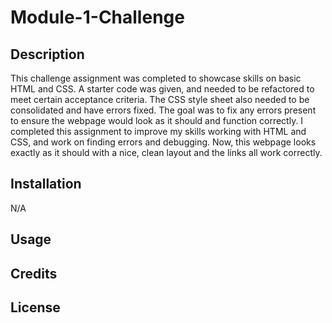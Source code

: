 # Module-1-Challenge

## Description

This challenge assignment was completed to showcase skills on basic HTML and CSS. A starter code was given, and needed to be refactored 
to meet certain acceptance criteria. The CSS style sheet also needed to be consolidated and have errors fixed. The goal was to fix any
errors present to ensure the webpage would look as it should and function correctly. I completed this assignment to improve my skills 
working with HTML and CSS, and work on finding errors and debugging. Now, this webpage looks exactly as it should with a nice, clean 
layout and the links all work correctly.

## Installation

N/A

## Usage

## Credits

## License

